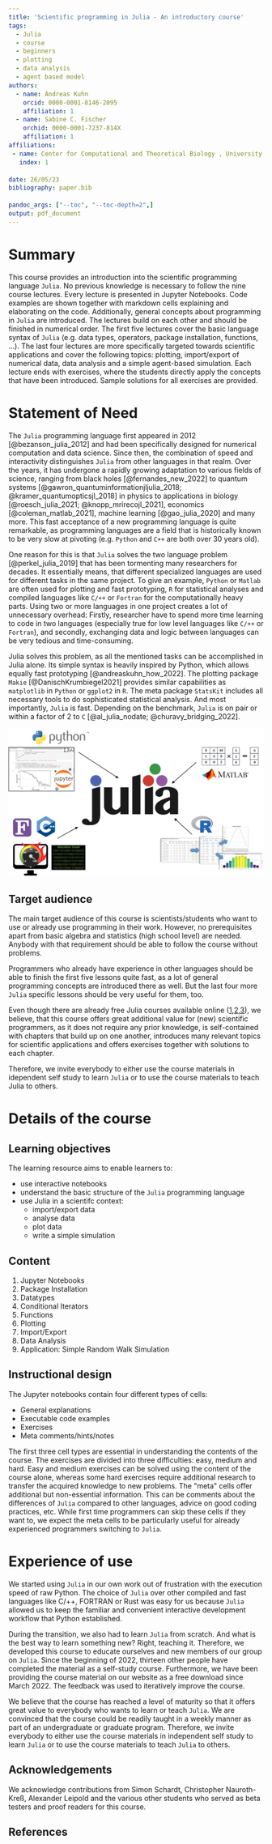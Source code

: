 ```yaml
---
title: 'Scientific programming in Julia - An introductory course'
tags:
  - Julia
  - course
  - beginners
  - plotting
  - data analysis
  - agent based model
authors:
  - name: Andreas Kuhn 
    orcid: 0000-0001-8146-2095
    affiliation: 1
  - name: Sabine C. Fischer
    orchid: 0000-0001-7237-814X
    affiliation: 1
affiliations:
 - name: Center for Computational and Theoretical Biology , University of Würzburg
   index: 1

date: 26/05/23
bibliography: paper.bib

pandoc_args: ["--toc", "--toc-depth=2",]
output: pdf_document
---
```






# Summary
This course provides an introduction into the scientific programming language `Julia`. No previous knowledge is necessary to follow the nine course lectures. Every lecture is presented in Jupyter Notebooks. Code examples are shown together with markdown cells explaining and elaborating on the code. Additionally, general concepts about programming in `Julia` are introduced. The lectures build on each other and should be finished in numerical order. The first five lectures cover the basic language syntax of `Julia` (e.g. data types, operators, package installation, functions, ...). The last four lectures are more specifically targeted towards scientific applications and cover the following topics: plotting, import/export of numerical data, data analysis and a simple agent-based simulation. Each lecture ends with exercises, where the students directly apply the concepts that have been introduced. Sample solutions for all exercises are provided. 


# Statement of Need 

The `Julia` programming language first appeared in 2012 [@bezanson_julia_2012] and had been specifically designed for numerical computation and data science. Since then, the combination of speed and interactivity distinguishes `Julia` from other languages in that realm. Over the years, it has undergone a rapidly growing adaptation to various fields of science, ranging from black holes [@fernandes_new_2022] to quantum systems [@gawron_quantuminformationjljulia_2018; @kramer_quantumopticsjl_2018] in physics to applications in biology [@roesch_julia_2021; @knopp_mrirecojl_2021], economics [@coleman_matlab_2021], machine learning [@gao_julia_2020] and many more. This fast acceptance of a new programming language is quite remarkable, as programming languages are a field that is historically known to be very slow at pivoting (e.g. ``Python`` and ``C++`` are both over 30 years old). 
 
One reason for this is that ``Julia`` solves the two language problem [@perkel_julia_2019] that has been tormenting many researchers for decades. It essentially means, that different specialized languages are used for different tasks in the same project. To give an example, ``Python`` or ``Matlab`` are often used for plotting and fast prototyping, ``R`` for statistical analyses and compiled languages like ``C/++`` or ``Fortran`` for the computationally heavy parts. Using two or more languages in one project creates a lot of unnecessary overhead: Firstly, researcher have to spend more time learning to code in two languages (especially true for low level languages like ``C/++`` or ``Fortran``), and secondly, exchanging data and logic between languages can be very tedious and time-consuming.    

Julia solves this problem, as all the mentioned tasks can be accomplished in Julia alone. Its simple syntax is heavily inspired by Python, which allows equally fast prototyping [@andreaskuhn_how_2022]. The plotting package ``Makie`` [@DanischKrumbiegel2021] provides similar capabilities as ``matplotlib`` in ``Python`` or ``ggplot2`` in ``R``. The meta package ``StatsKit`` includes all necessary tools to do sophisticated statistical analysis. And most importantly, ``Julia`` is fast. Depending on the benchmark, ``Julia`` is on pair or within a factor of 2 to ``C`` [@al_julia_nodate; @churavy_bridging_2022]. 


![](Julia_all_new.png)



## Target audience 
The main target audience of this course is scientists/students who want to use or already use programming in their work. However, no prerequisites apart from basic algebra and statistics (high school level) are needed. Anybody with that requirement should be able to follow the course without problems.

Programmers who already have experience in other languages should be able to finish the first five lessons quite fast, as a lot of general programming concepts are introduced there as well. But the last four more `Julia` specific lessons should be very useful for them, too.

Even though there are already free Julia courses available online ([1](https://carpentries-incubator.github.io/julia-novice/),[2](https://www.datacamp.com/courses/introduction-to-julia),[3](https://juliaacademy.com/courses)), we believe, that this course offers great additional value for (new) scientific programmers, as it does not require any prior knowledge, is self-contained with chapters that build up on one another, introduces many relevant topics for scientific applications and offers exercises together with solutions to each chapter. 

Therefore, we invite everybody to either use the course materials in idependent self study to learn `Julia` or to use the course materials to teach Julia to others. 


# Details of the course


## Learning objectives 
The learning resource aims to enable learners to:

* use interactive notebooks 
* understand the basic structure of the `Julia` programming language
* use Julia in a scientifc context:
    * import/export data
    * analyse data
    * plot data
    * write a simple simulation
  


## Content
1. Jupyter Notebooks
2. Package Installation
3. Datatypes
4. Conditional Iterators
5. Functions
6. Plotting
7. Import/Export 
8. Data Analysis
9. Application: Simple Random Walk Simulation 


## Instructional design
The Jupyter notebooks contain four different types of cells: 
- General explanations
- Executable code examples
- Exercises
- Meta comments/hints/notes

The first three cell types are essential in understanding the contents of the course. The exercises are divided into three difficulties: easy, medium and hard. Easy and medium exercises can be solved using the content of the course alone, whereas some hard exercises require additional research to transfer the acquired knowledge to new problems.  The "meta" cells offer additional but non-essential information. This can be comments about the differences of `Julia` compared to other languages, advice on good coding practices, etc. While first time programmers can skip these cells if they want to, we expect the meta cells to be particularly useful for already experienced programmers switching to `Julia`.



# Experience of use
We started using `Julia` in our own work out of frustration with the execution speed of raw Python. The choice of `Julia` over other compiled and fast languages like C/++, FORTRAN or Rust was easy for us because ``Julia`` allowed us to keep the familiar and convenient interactive development workflow that Python established. 

During the transition, we also had to learn `Julia` from scratch. And what is the best way to learn something new? Right, teaching it. Therefore, we developed this course to educate ourselves and new members of our group on ``Julia``. Since the beginning of 2022, thirteen other people have completed the material as a self-study course. Furthermore, we have been providing the course material on our website as a free download since March 2022. The feedback was used to iteratively improve the course. 

We believe that the course has reached a level of maturity so that it offers great value to everybody who wants to learn or teach `Julia`. We are convinced that the course could be readily taught in a weekly manner as part of an undergraduate or graduate program. Therefore, we invite everybody to either use the course materials in independent self study to learn `Julia` or to use the course materials to teach `Julia` to others. 



## Acknowledgements

We acknowledge contributions from Simon Schardt, Christopher Nauroth-Kreß, Alexander Leipold and the various other students who served as beta testers and proof readers for this course. 




## References

